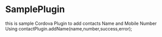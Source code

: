 # SamplePlugin
this is sample Cordova Plugin to add contacts Name and Mobile Number
Using  contactPlugin.addName(name,number,success,error);

